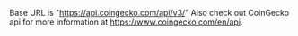 Base URL is "https://api.coingecko.com/api/v3/" Also check out CoinGecko api for more information at https://www.coingecko.com/en/api.
